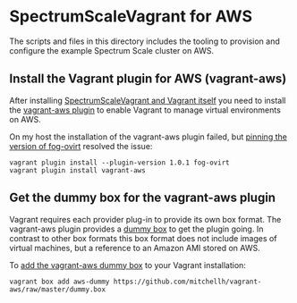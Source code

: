 # SpectrumScaleVagrant for AWS

The scripts and files in this directory includes the tooling to provision and
configure the example Spectrum Scale cluster on AWS.

## Install the Vagrant plugin for AWS (vagrant-aws)

After installing [SpectrumScaleVagrant and Vagrant itself](../README.md) you
need to install the [vagrant-aws plugin](https://github.com/mitchellh/vagrant-aws)
to enable Vagrant to manage virtual environments on AWS.

On my host the installation of the vagrant-aws plugin failed, but [pinning the
version of fog-ovirt](https://github.com/mitchellh/vagrant-aws/issues/539#issuecomment-398100794)
resolved the issue:

```
vagrant plugin install --plugin-version 1.0.1 fog-ovirt
vagrant plugin install vagrant-aws
```

## Get the dummy box for the vagrant-aws plugin

Vagrant requires each provider plug-in to provide its own box format. The
vagrant-aws plugin provides a [dummy box](https://github.com/mitchellh/vagrant-aws#box-format)
to get the plugin going. In contrast to other box formats this box format does
not include images of virtual machines, but a reference to an Amazon AMI stored
on AWS.

To [add the vagrant-aws dummy box](https://github.com/mitchellh/vagrant-aws#quick-start)
to your Vagrant installation:

```
vagrant box add aws-dummy https://github.com/mitchellh/vagrant-aws/raw/master/dummy.box
```

